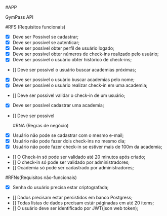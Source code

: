 #APP

GymPass API

#RFS (Requisitos funcionais)
- [X] Deve ser Possivel se cadastrar;
- [X] Deve ser possivel se autenticar;
- [X] Deve ser possivel obter perfil de usuário logado;
- [X] Deve ser possivel obter números de check-ins realizado pelo usuário;
- [X] Deve ser possivel o usuário obter histórico de check-ins;
- [] Deve ser possivel o usuário buscar academias próximas;
- [X] Deve ser possivel o usuário buscar academias pelo nome;
- [x] Deve ser possivel o usuário realizar check-in em uma academia;
- [] Deve ser possivel validar o check-in de um usuário;
- [x] Deve ser possivel cadastrar uma academia;
- [] Deve ser possivel

    #RNA (Regras de negócio)
- [X] Usuário não pode se cadastrar com o mesmo e-mail;
- [x] Usuário não pode fazer dois check-ins no mesmo dia;
- [x] Usuário não pode fazer check-in se estiver mais de 100m da academia;
- [] O Check-in só pode ser validado até 20 minutos após criado;
- [] O check-in só pode ser validado por administradores;
- [] Ocademia só pode ser cadastrado por administradores;

#RFNs(Requisitos não-funcionais)
- [X] Senha do usuário precisa estar criptografada;
- [] Dados precisam estar persistidos em banco Postgress;
- [] Todas listas de dados precisam estár páginadas em até 20 items;
- [] O usuário deve ser identificado por JWT(json web token);
